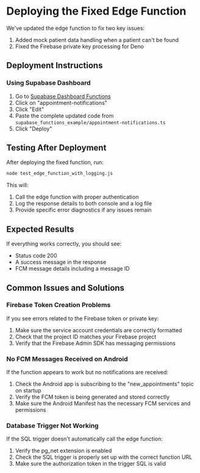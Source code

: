 # Deploying the Fixed Edge Function

We've updated the edge function to fix two key issues:

1. Added mock patient data handling when a patient can't be found
2. Fixed the Firebase private key processing for Deno

## Deployment Instructions

### Using Supabase Dashboard

1. Go to [Supabase Dashboard Functions](https://supabase.com/dashboard/project/szcvvdedhulcrgpanudt/functions)
2. Click on "appointment-notifications"
3. Click "Edit"
4. Paste the complete updated code from `supabase_functions_example/appointment-notifications.ts`
5. Click "Deploy"

## Testing After Deployment

After deploying the fixed function, run:

```bash
node test_edge_function_with_logging.js
```

This will:
1. Call the edge function with proper authentication
2. Log the response details to both console and a log file
3. Provide specific error diagnostics if any issues remain

## Expected Results

If everything works correctly, you should see:
- Status code 200
- A success message in the response
- FCM message details including a message ID

## Common Issues and Solutions

### Firebase Token Creation Problems

If you see errors related to the Firebase token or private key:

1. Make sure the service account credentials are correctly formatted
2. Check that the project ID matches your Firebase project
3. Verify that the Firebase Admin SDK has messaging permissions

### No FCM Messages Received on Android

If the function appears to work but no notifications are received:

1. Check the Android app is subscribing to the "new_appointments" topic on startup
2. Verify the FCM token is being generated and stored correctly
3. Make sure the Android Manifest has the necessary FCM services and permissions

### Database Trigger Not Working

If the SQL trigger doesn't automatically call the edge function:

1. Verify the pg_net extension is enabled
2. Check the SQL trigger is properly set up with the correct function URL
3. Make sure the authorization token in the trigger SQL is valid 